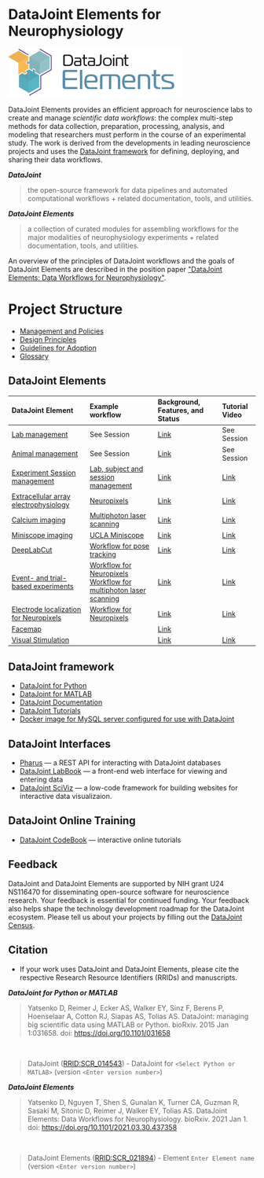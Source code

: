 <!--readme-start-->

# DataJoint Elements for Neurophysiology

![Logo](docs/img/elements-logo.png)

DataJoint Elements provides an efficient approach for neuroscience labs
to create and manage _scientific data workflows_: the complex multi-step methods
for data collection, preparation, processing, analysis, and modeling that
researchers must perform in the course of an experimental study. The work is
derived from the developments in leading neuroscience projects and uses the
[DataJoint framework](https://datajoint.org) for defining, deploying, and
sharing their data workflows.

**_DataJoint_**

> the open-source framework for data pipelines and automated computational
> workflows + related documentation, tools, and utilities.

**_DataJoint Elements_**

> a collection of curated modules for assembling workflows for the major
> modalities of neurophysiology experiments + related documentation, tools, and
> utilities.

An overview of the principles of DataJoint workflows and the goals of DataJoint
Elements are described in the position paper
["DataJoint Elements: Data Workflows for Neurophysiology"](https://www.biorxiv.org/content/10.1101/2021.03.30.437358v2).

# Project Structure

- [Management and Policies](docs/management/plan.md)
- [Design Principles](docs/usage/design-principles.md)
- [Guidelines for Adoption](docs/usage/adopt.md)
- [Glossary](docs/usage/glossary.md)

## DataJoint Elements

| DataJoint Element                                                                                     | Example workflow                                                                                                                                                                     | Background, Features, and Status                   | Tutorial Video                                      |
| :----------------------------------------------------------------------------------------             | :-----------------------------------------------------------------------------------                                                                                                 | :---------------------------------------------     | :-------------                                      |
| [Lab management](https://github.com/datajoint/element-lab)                                            | See Session                                                                                                                                                                          | [Link](docs/description/lab.md)                    | See Session                                         |
| [Animal management](https://github.com/datajoint/element-animal)                                      | See Session                                                                                                                                                                          | [Link](docs/description/animal.md)                 | See Session                                         |
| [Experiment Session management](https://github.com/datajoint/element-session)                         | [Lab, subject and session management](https://github.com/datajoint/workflow-session)                                                                                                 | [Link](docs/description/session.md)                | [Link](https://www.youtube.com/watch?v=NRqpKNoHEY0) |
| [Extracellular array electrophysiology](https://github.com/datajoint/element-array-ephys)             | [Neuropixels](https://github.com/datajoint/workflow-array-ephys)                                                                                                                     | [Link](docs/description/array_ephys.md)            | [Link](https://youtu.be/KQlGYOBq7ow?t=3590)         |
| [Calcium imaging](https://github.com/datajoint/element-calcium-imaging)                               | [Multiphoton laser scanning](https://github.com/datajoint/workflow-calcium-imaging)                                                                                                  | [Link](docs/description/calcium_imaging.md)        | [Link](https://www.youtube.com/watch?v=gFLn0GB1L30) |
| [Miniscope imaging](https://github.com/datajoint/element-miniscope)                                   | [UCLA Miniscope](https://github.com/datajoint/workflow-miniscope)                                                                                                                    | [Link](docs/description/miniscope.md)              | [Link](https://www.youtube.com/watch?v=nWUcPFZOSVw) |
| [DeepLabCut](https://github.com/datajoint/element-deeplabcut)                                         | [Workflow for pose tracking](https://github.com/datajoint/workflow-deeplabcut)                                                                                                       | [Link](docs/description/deeplabcut.md)             | [Link](https://www.youtube.com/watch?v=8FDjTuQ52gQ) |
| [Event- and trial-based experiments](https://github.com/datajoint/element-event)                      | [Workflow for Neuropixels](https://github.com/datajoint/workflow-array-ephys) <br/> [Workflow for multiphoton laser scanning](https://github.com/datajoint/workflow-calcium-imaging) | [Link](docs/description/event.md)                  | [Link](https://www.youtube.com/watch?v=DLYqnj40eAM) |
| [Electrode localization for Neuropixels](https://github.com/datajoint/element-electrode-localization) | [Workflow for Neuropixels](https://github.com/datajoint/workflow-array-ephys)                                                                                                        | [Link](docs/description/electrode_localization.md) | [Link](https://www.youtube.com/watch?v=YRXokFHkLGg) |
| [Facemap](https://github.com/datajoint/element-facemap)                                               |                                                                                                                                                                                      | [Link](docs/description/facemap.md)                |                                                     |
| [Visual Stimulation](https://github.com/datajoint/element-visual-stimulus/)                           |                                                                                             | [Link](docs/description/visual_stimulus.md)        | [Link](https://www.youtube.com/watch?v=dtEggZX9Fw4) |

## DataJoint framework

- [DataJoint for Python](https://github.com/datajoint/datajoint-python)
- [DataJoint for MATLAB](https://github.com/datajoint/datajoint-matlab)
- [DataJoint Documentation](https://docs.datajoint.org)
- [DataJoint Tutorials](https://tutorials.datajoint.io)
- [Docker image for MySQL server configured for use with DataJoint](https://github.com/datajoint/mysql-docker)

## DataJoint Interfaces

- [Pharus](https://github.com/datajoint/pharus) — a REST API for interacting
  with DataJoint databases
- [DataJoint LabBook](https://github.com/datajoint/datajoint-labbook) — a
  front-end web interface for viewing and entering data
- [DataJoint SciViz](https://github.com/datajoint/sci-viz) — a low-code
  framework for building websites for interactive data visualizaion.

## DataJoint Online Training

- [DataJoint CodeBook](https://codebook.datajoint.io) — interactive online tutorials

## Feedback

DataJoint and DataJoint Elements are supported by NIH grant U24 NS116470 for disseminating open-source software for neuroscience research. Your feedback is essential for continued funding. Your feedback also helps shape the technology development roadmap for the DataJoint ecosystem. Please tell us about your projects by filling out the [DataJoint Census](https://community.datajoint.io).

## Citation

+ If your work uses DataJoint and DataJoint Elements, please cite the respective Research Resource Identifiers (RRIDs) and manuscripts.

**_DataJoint for Python or MATLAB_**

> Yatsenko D, Reimer J, Ecker AS, Walker EY, Sinz F, Berens P, Hoenselaar A, Cotton RJ,
> Siapas AS, Tolias AS. DataJoint: managing big scientific data using MATLAB or Python.
> bioRxiv. 2015 Jan 1:031658. doi: https://doi.org/10.1101/031658

<br>

> DataJoint ([RRID:SCR_014543](https://scicrunch.org/resolver/SCR_014543)) - 
> DataJoint for `<Select Python or MATLAB>` (version `<Enter version number>`)

**_DataJoint Elements_**

> Yatsenko D, Nguyen T, Shen S, Gunalan K, Turner CA, Guzman R, Sasaki M, Sitonic D,
> Reimer J, Walker EY, Tolias AS. DataJoint Elements: Data Workflows for
> Neurophysiology. bioRxiv. 2021 Jan 1. doi: https://doi.org/10.1101/2021.03.30.437358

<br>

> DataJoint Elements ([RRID:SCR_021894](https://scicrunch.org/resolver/SCR_021894)) - 
> Element `Enter Element name` (version `<Enter version number>`)

<!--readme-end-->
